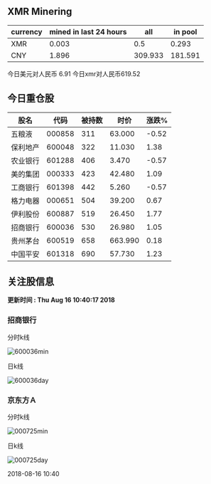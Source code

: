 ## XMR Minering

|currency|mined in last 24 hours|all|in pool|
|---|---|---|---|
|XMR|0.003|0.5|0.293|
|CNY|1.896|309.933|181.591|

今日美元对人民币 6.91	今日xmr对人民币619.52


## 今日重仓股 

|股名|代码|被持数|时价|涨跌%|
|---|---|---|---|---|
|五粮液|000858|311|63.000|-0.52|
|保利地产|600048|322|11.030|1.38|
|农业银行|601288|406|3.470|-0.57|
|美的集团|000333|423|42.480|1.09|
|工商银行|601398|442|5.260|-0.57|
|格力电器|000651|504|39.200|0.67|
|伊利股份|600887|519|26.450|1.77|
|招商银行|600036|530|26.980|1.05|
|贵州茅台|600519|658|663.990|0.18|
|中国平安|601318|690|57.730|1.23|

## 关注股信息
**更新时间 : Thu Aug 16 10:40:17 2018**
### 招商银行 
分时k线

![600036min](http://image.sinajs.cn/newchart/min/n/sh600036.gif)

日k线

![600036day](http://image.sinajs.cn/newchart/daily/n/sh600036.gif)

### 京东方Ａ 
分时k线

![000725min](http://image.sinajs.cn/newchart/min/n/sz000725.gif)

日k线

![000725day](http://image.sinajs.cn/newchart/daily/n/sz000725.gif)

2018-08-16 10:40